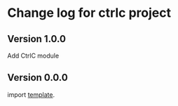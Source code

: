 # Change log for ctrlc project

## Version 1.0.0 

Add CtrlC module

## Version 0.0.0 

import [template](https://github.com/jappeace/template).


